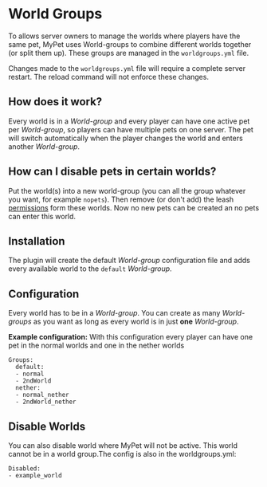# World Groups

To allows server owners to manage the worlds where players have the same pet, MyPet uses World-groups to combine different worlds together \(or split them up\). These groups are managed in the `worldgroups.yml` file.

Changes made to the `worldgroups.yml` file will require a complete server restart. The reload command will not enforce these changes.

## How does it work?

Every world is in a _World-group_ and every player can have one active pet per _World-group_, so players can have multiple pets on one server. The pet will switch automatically when the player changes the world and enters another _World-group_.

## How can I disable pets in certain worlds?

Put the world\(s\) into a new world-group \(you can all the group whatever you want, for example `nopets`\). Then remove \(or don't add\) the leash [permissions](../setup/permissions.md) form these worlds. Now no new pets can be created an no pets can enter this world.

## Installation

The plugin will create the default _World-group_ configuration file and adds every available world to the `default` _World-group_.

## Configuration

Every world has to be in a _World-group_. You can create as many _World-groups_ as you want as long as every world is in just **one** _World-group_.

**Example configuration:** With this configuration every player can have one pet in the normal worlds and one in the nether worlds

```text
Groups:
  default:
  - normal
  - 2ndWorld
  nether:
  - normal_nether
  - 2ndWorld_nether
```

## Disable Worlds

You can also disable world where MyPet will not be active. This world cannot be in a world group.The config is also in the worldgroups.yml:

```text
Disabled:
- example_world
```


